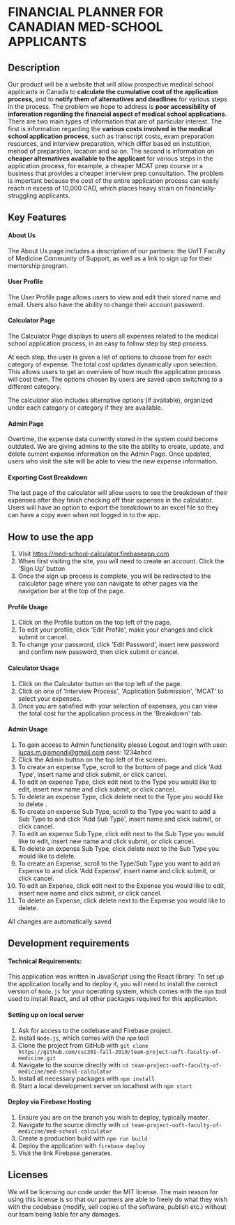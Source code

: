 # FINANCIAL PLANNER FOR CANADIAN MED-SCHOOL APPLICANTS 

## Description 

 Our product will be a website that will allow prospective medical school applicants in Canada to **calculate the cumulative cost of the application process**, and to **notify them of alternatives and deadlines** for various steps in the process.
 The problem we hope to address is **poor accessibility of information regarding the financial aspect of medical school applications**. There are two main types of information that are of particular interest. The first is information regarding the **various costs involved in the medical school application process**, such as transcript costs, exam preparation resources, and interview preparation, which differ based on instutition, mehod of preparation, location and so on. The second is information on **cheaper alternatives available to the applicant** for various steps in the application process, for example, a cheaper MCAT prep course or a business that provides a cheaper interview prep consultation. The problem is important because the cost of the entire application process can easily reach in excess of 10,000 CAD, which places heavy strain on financially-struggling applicants.

## Key Features

#### About Us
The About Us page includes a description of our partners: the UofT Faculty of Medicine Community of Support, as well as a link to sign up for their mentorship program.

#### User Profile
The User Profile page allows users to view and edit their stored name and email.
Users also have the ability to change their account password.

#### Calculator Page
The Calculator Page displays to users all expenses related to the medical school application process, in an easy to follow step by step process.

At each step, the user is given a list of options to choose from for each category of expense. The total cost updates dynamically upon selection. This allows users to get an overview of how much the application process will cost them. The options chosen by users are saved upon switching to a different category.

The calculator also includes alternative options (if available), organized under each category
or category if they are available.

#### Admin Page
Overtime, the expense data currently stored in the system could become outdated. We are giving admins to the site the ability to create, update, and delete current expense information on the Admin Page. Once updated, users who visit the site will be able to view the new expense information.

#### Exporting Cost Breakdown
The last page of the calculator will allow users to see the breakdown of their expenses after they finish checking off their expenses in the calculator. Users will have an option to export the breakdown to an excel file so they can have a copy even when not logged in to the app.

## How to use the app
1. Visit https://med-school-calculator.firebaseapp.com
2. When first visiting the site, you will need to create an account. Click the 'Sign Up' button
3. Once the sign up process is complete, you will be redirected to the calculator page where you
can navigate to other pages via the navigation bar at the top of the page.

#### Profile Usage
1. Click on the Profile button on the top left of the page.
2. To edit your profile, click 'Edit Profile', make your changes and click submit or cancel.
3. To change your password, click 'Edit Password', insert new password and confirm new password, then click submit or cancel.

#### Calculator Usage
1. Click on the Calculator button on the top left of the page.
2. Click on one of 'Interview Process', 'Application Submission', 'MCAT' to select your expenses.
3. Once you are satisfied with your selection of expenses, you can view the total cost for the application process in the 'Breakdown' tab.

#### Admin Usage
1. To gain access to Admin functionality please Logout and login with user: lucas.m.gismondi@gmail.com pass: 1234abcd
2. Click the Admin button on the top left of the screen.
3. To create an expense Type, scroll to the bottom of page and click 'Add Type', insert name and click submit, or click cancel.
4. To edit an expense Type, click edit next to the Type you would like to edit, insert new name and click submit, or click cancel.
5. To delete an expense Type, click delete next to the Type you would like to delete .
6. To create an expense Sub Type, scroll to the Type you want to add a Sub Type to and click 'Add Sub Type', insert name and click submit, or click cancel.
7. To edit an expense Sub Type, click edit next to the Sub Type you would like to edit, insert new name and click submit, or click cancel.
8. To delete an expense Sub Type, click delete next to the Sub Type you would like to delete.
3. To create an Expense, scroll to the Type/Sub Type you want to add an Expense to and click 'Add Expense', insert name and click submit, or click cancel.
4. To edit an Expense, click edit next to the Expense you would like to edit, insert new name and click submit, or click cancel.
5. To delete an Expense, click delete next to the Expense you would like to delete.

All changes are automatically saved
 
## Development requirements

#### Technical Requirements:

This application was written in JavaScript using the React library. To set up the application
locally and to deploy it, you will need to install the correct version of `Node.js` for your operating system, which comes with the `npm` tool used to install React, and all other packages 
required for this application.

#### Setting up on local server
1. Ask for access to the codebase and Firebase project.
2. Install ```Node.js```, which comes with the ```npm``` tool
3. Clone the project from GitHub with ```git clone https://github.com/csc301-fall-2019/team-project-uoft-faculty-of-medicine.git```
4. Navigate to the source directly with ```cd team-project-uoft-faculty-of-medicine/med-school-calculator```
5. Install all necessary packages with ```npm install```
6. Start a local development server on localhost with ```npm start```

#### Deploy via Firebase Hosting
1. Ensure you are on the branch you wish to deploy, typically master.
2. Navigate to the source directly with ```cd team-project-uoft-faculty-of-medicine/med-school-calculator```
3. Create a production build with ```npm run build```
4. Deploy the application with ```firebase deploy```
5. Visit the link Firebase generates.

 ## Licenses 

We will be licensing our code under the MIT license. The main reason for using this license is so that our partners are able to freely do what they wish with the codebase (modify, sell copies of the software, publish etc.) without our team being liable for any damages.